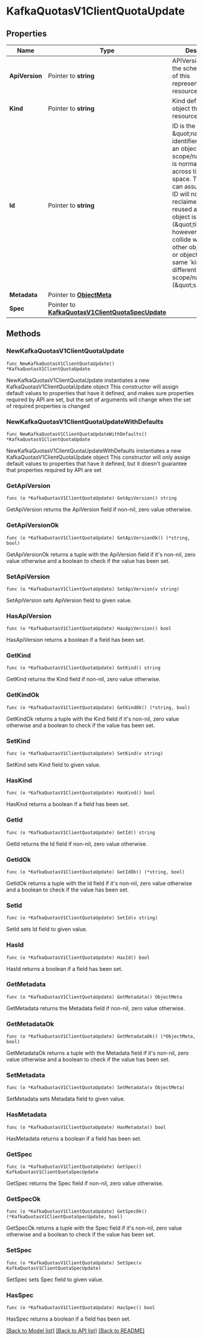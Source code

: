 # KafkaQuotasV1ClientQuotaUpdate

## Properties

Name | Type | Description | Notes
------------ | ------------- | ------------- | -------------
**ApiVersion** | Pointer to **string** | APIVersion defines the schema version of this representation of a resource. | [optional] [readonly] 
**Kind** | Pointer to **string** | Kind defines the object this REST resource represents. | [optional] [readonly] 
**Id** | Pointer to **string** | ID is the \&quot;natural identifier\&quot; for an object within its scope/namespace; it is normally unique across time but not space. That is, you can assume that the ID will not be reclaimed and reused after an object is deleted (\&quot;time\&quot;); however, it may collide with IDs for other object &#x60;kinds&#x60; or objects of the same &#x60;kind&#x60; within a different scope/namespace (\&quot;space\&quot;). | [optional] [readonly] 
**Metadata** | Pointer to [**ObjectMeta**](ObjectMeta.md) |  | [optional] 
**Spec** | Pointer to [**KafkaQuotasV1ClientQuotaSpecUpdate**](KafkaQuotasV1ClientQuotaSpecUpdate.md) |  | [optional] 

## Methods

### NewKafkaQuotasV1ClientQuotaUpdate

`func NewKafkaQuotasV1ClientQuotaUpdate() *KafkaQuotasV1ClientQuotaUpdate`

NewKafkaQuotasV1ClientQuotaUpdate instantiates a new KafkaQuotasV1ClientQuotaUpdate object
This constructor will assign default values to properties that have it defined,
and makes sure properties required by API are set, but the set of arguments
will change when the set of required properties is changed

### NewKafkaQuotasV1ClientQuotaUpdateWithDefaults

`func NewKafkaQuotasV1ClientQuotaUpdateWithDefaults() *KafkaQuotasV1ClientQuotaUpdate`

NewKafkaQuotasV1ClientQuotaUpdateWithDefaults instantiates a new KafkaQuotasV1ClientQuotaUpdate object
This constructor will only assign default values to properties that have it defined,
but it doesn't guarantee that properties required by API are set

### GetApiVersion

`func (o *KafkaQuotasV1ClientQuotaUpdate) GetApiVersion() string`

GetApiVersion returns the ApiVersion field if non-nil, zero value otherwise.

### GetApiVersionOk

`func (o *KafkaQuotasV1ClientQuotaUpdate) GetApiVersionOk() (*string, bool)`

GetApiVersionOk returns a tuple with the ApiVersion field if it's non-nil, zero value otherwise
and a boolean to check if the value has been set.

### SetApiVersion

`func (o *KafkaQuotasV1ClientQuotaUpdate) SetApiVersion(v string)`

SetApiVersion sets ApiVersion field to given value.

### HasApiVersion

`func (o *KafkaQuotasV1ClientQuotaUpdate) HasApiVersion() bool`

HasApiVersion returns a boolean if a field has been set.

### GetKind

`func (o *KafkaQuotasV1ClientQuotaUpdate) GetKind() string`

GetKind returns the Kind field if non-nil, zero value otherwise.

### GetKindOk

`func (o *KafkaQuotasV1ClientQuotaUpdate) GetKindOk() (*string, bool)`

GetKindOk returns a tuple with the Kind field if it's non-nil, zero value otherwise
and a boolean to check if the value has been set.

### SetKind

`func (o *KafkaQuotasV1ClientQuotaUpdate) SetKind(v string)`

SetKind sets Kind field to given value.

### HasKind

`func (o *KafkaQuotasV1ClientQuotaUpdate) HasKind() bool`

HasKind returns a boolean if a field has been set.

### GetId

`func (o *KafkaQuotasV1ClientQuotaUpdate) GetId() string`

GetId returns the Id field if non-nil, zero value otherwise.

### GetIdOk

`func (o *KafkaQuotasV1ClientQuotaUpdate) GetIdOk() (*string, bool)`

GetIdOk returns a tuple with the Id field if it's non-nil, zero value otherwise
and a boolean to check if the value has been set.

### SetId

`func (o *KafkaQuotasV1ClientQuotaUpdate) SetId(v string)`

SetId sets Id field to given value.

### HasId

`func (o *KafkaQuotasV1ClientQuotaUpdate) HasId() bool`

HasId returns a boolean if a field has been set.

### GetMetadata

`func (o *KafkaQuotasV1ClientQuotaUpdate) GetMetadata() ObjectMeta`

GetMetadata returns the Metadata field if non-nil, zero value otherwise.

### GetMetadataOk

`func (o *KafkaQuotasV1ClientQuotaUpdate) GetMetadataOk() (*ObjectMeta, bool)`

GetMetadataOk returns a tuple with the Metadata field if it's non-nil, zero value otherwise
and a boolean to check if the value has been set.

### SetMetadata

`func (o *KafkaQuotasV1ClientQuotaUpdate) SetMetadata(v ObjectMeta)`

SetMetadata sets Metadata field to given value.

### HasMetadata

`func (o *KafkaQuotasV1ClientQuotaUpdate) HasMetadata() bool`

HasMetadata returns a boolean if a field has been set.

### GetSpec

`func (o *KafkaQuotasV1ClientQuotaUpdate) GetSpec() KafkaQuotasV1ClientQuotaSpecUpdate`

GetSpec returns the Spec field if non-nil, zero value otherwise.

### GetSpecOk

`func (o *KafkaQuotasV1ClientQuotaUpdate) GetSpecOk() (*KafkaQuotasV1ClientQuotaSpecUpdate, bool)`

GetSpecOk returns a tuple with the Spec field if it's non-nil, zero value otherwise
and a boolean to check if the value has been set.

### SetSpec

`func (o *KafkaQuotasV1ClientQuotaUpdate) SetSpec(v KafkaQuotasV1ClientQuotaSpecUpdate)`

SetSpec sets Spec field to given value.

### HasSpec

`func (o *KafkaQuotasV1ClientQuotaUpdate) HasSpec() bool`

HasSpec returns a boolean if a field has been set.


[[Back to Model list]](../README.md#documentation-for-models) [[Back to API list]](../README.md#documentation-for-api-endpoints) [[Back to README]](../README.md)


